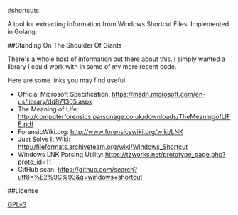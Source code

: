 #shortcuts

A tool for extracting information from Windows Shortcut Files. 
Implemented in Golang.

##Standing On The Shoulder Of Giants

There's a whole host of information out there about this. I simply
wanted a library I could work with in some of my more recent code. 

Here are some links you may find useful. 

- Official Microsoft Specification: https://msdn.microsoft.com/en-us/library/dd871305.aspx 
- The Meaning of Life: http://computerforensics.parsonage.co.uk/downloads/TheMeaningofLIFE.pdf 
- ForensicWiki.org: http://www.forensicswiki.org/wiki/LNK 
- Just Solve It Wiki: http://fileformats.archiveteam.org/wiki/Windows_Shortcut 
- Windows LNK Parsing Utility: https://tzworks.net/prototype_page.php?proto_id=11 
- GitHub scan: https://github.com/search?utf8=%E2%9C%93&q=windows+shortcut

##License

[GPLv3](https://github.com/exponential-decay/shortcutz/blob/master/LICENSE)
